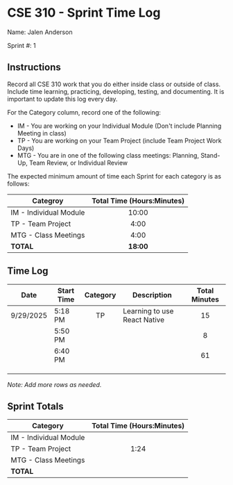 # CSE 310 - Sprint Time Log

Name: Jalen Anderson

Sprint #: 1

## Instructions

Record all CSE 310 work that you do either inside class or outside of class.  Include time learning, practicing, developing, testing, and documenting.  It is important to update this log every day.

For the Category column, record one of the following:
* IM - You are working on your Individual Module (Don't include Planning Meeting in class)
* TP - You are working on your Team Project (include Team Project Work Days)
* MTG - You are in one of the following class meetings: Planning, Stand-Up, Team Review, or Individual Review

The expected minimum amount of time each Sprint for each category is as follows:

|Categroy                       |Total Time (Hours:Minutes)|
|-------------------------------|:------------------------:|
|IM - Individual Module         |          10:00           |
|TP - Team Project              |           4:00           |
|MTG - Class Meetings           |           4:00           |
|**TOTAL**                      |        **18:00**         |

## Time Log

|Date      |Start Time|Category|Description                                 |Total Minutes|
|----------|----------|:------:|--------------------------------------------|:-----------:|
|9/29/2025 |5:18 PM   |TP      |Learning to use React Native                |15           |
|          |5:50 PM   |        |                                            |8            |
|          |6:40 PM   |        |                                            |61           |
|          |          |        |                                            |             |
|          |          |        |                                            |             |
|          |          |        |                                            |             |

_Note: Add more rows as needed._

## Sprint Totals

|Category                       |Total Time (Hours:Minutes)|
|-------------------------------|:------------------------:|
|IM - Individual Module         |                          |
|TP - Team Project              |1:24                      |
|MTG - Class Meetings           |                          |
|**TOTAL**                      |                          |
